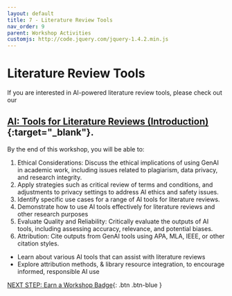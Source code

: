 ```yaml
---
layout: default
title: 7 - Literature Review Tools
nav_order: 9
parent: Workshop Activities
customjs: http://code.jquery.com/jquery-1.4.2.min.js
---
```


# Literature Review Tools
If you are interested in AI-powered literature review tools, please check out our
## [AI: Tools for Literature Reviews (Introduction)](https://uviclibraries.github.io/ai-lit-reviews-intro/1-search-papers.html){:target="_blank"}. 

By the end of this workshop, you will be able to:
1. Ethical Considerations: Discuss the ethical implications of using GenAI in academic work, including issues related to plagiarism, data privacy, and research integrity.
2. Apply strategies such as critical review of terms and conditions, and adjustments to privacy settings to address AI ethics and safety issues.
3. Identify specific use cases for a range of AI tools for literature reviews.
4. Demonstrate how to use AI tools effectively for literature reviews and other research purposes
5. Evaluate Quality and Reliability: Critically evaluate the outputs of AI tools, including assessing accuracy, relevance, and potential biases.
6. Attribution: Cite outputs from GenAI tools using APA, MLA, IEEE, or other citation styles.
- Learn about various AI tools that can assist with literature reviews
- Explore attribution methods, & library resource integration, to encourage informed, responsible AI use


[NEXT STEP: Earn a Workshop Badge](informal-credentials.html){: .btn .btn-blue }
